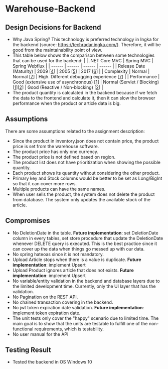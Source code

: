 # Warehouse-Backend

## Design Decisions for Backend
- Why Java Spring? This technology is preferred technology in Ingka for the backend (source: https://techradar.ingka.com/). Therefore, it will be good from the maintainability point of view.
- This table below shows the comparison between some technologies that can be used for the backend:
  |  | .NET Core MVC | Spring MVC | Spring Webflux |
  | ------ | ------ | ------ | ------ |
  | Release Date (Maturity) | 2009 [[4][4]] | 2005 [[5][5]] | 2017 [[6][6]] |
  | Complexity | Normal | Normal [[7][7]] | High. Different debugging experience [[7][7]] |
  | Performance | Good (extensive use of asynchronous) [[1][1]] | Normal (Servlet / Blocking) [[1][1]][[2][2]] | Good (Reactive / Non-blocking) [[2][2]] |
- The product quantity is calculated in the backend because if we fetch the data to the frontend and calculate it, then it can slow the browser performance when the product or article data is big.


## Assumptions
There are some assumptions related to the assignment description:
- Since the product in inventory.json does not contain price, the product price is set from the warehouse software.
- The product price has only one currency.
- The product price is not defined based on region.
- The product list does not have prioritization when showing the possible quantity.
- Each product shows its quantity without considering the other product.
- Primary key and Stock columns would be better to be set as Long/BigInt so that it can cover more rows.
- Multiple products can have the same names.
- When user sells the product, the system does not delete the product from database. The system only updates the available stock of the article.

## Compromises
- No DeletionDate in the table. **Future implementation**: set DeletionDate column in every tables, set store procedure that update the DeletionDate whenever DELETE query is executed. This is the best practice since it can cover up the data when things go messed up with our data.
- No spring hateoas since it is not mandatory.
- Upload Article stops when there is a value is duplicate. **Future implementation**: implement Upsert
- Upload Product ignores article that does not exists. **Future implementation**: implement Upsert
- No variable/entity validation in the backend and database layers due to the limited development time. Currently, only the UI layer that has the validation.
- No Pagination on the REST API.
- No chained transaction covering in the backend.
- No jwt token expiration date validation. **Future implementation**: implement token expiration date.
- The unit tests only cover the "happy" scenario due to limited time. The main goal is to show that the units are testable to fulfill one of the non-functional requirements, which is testability.
- No user manual for the API

## Testing Result
- Tested the backend in OS Windows 10

[1]: https://www.techempower.com/benchmarks/#section=data-r17&hw=ph&test=fortune
[2]: https://www.programmersought.com/article/76251137603/
[3]: https://techradar.ingka.com/
[4]: https://www.tutorialsteacher.com/mvc/asp.net-mvc-version-history
[5]: https://mvnrepository.com/artifact/org.springframework/spring-webmvc
[6]: https://mvnrepository.com/artifact/org.springframework/spring-webflux
[7]: https://itembase.com/resources/blog/tech/spring-boot-2-spring-webflux
